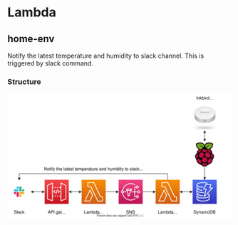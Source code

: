 # Lambda

## home-env
Notify the latest temperature and humidity to slack channel.
This is triggered by slack command.

### Structure
![](doc/HomeEnvStructure.drawio.svg)
